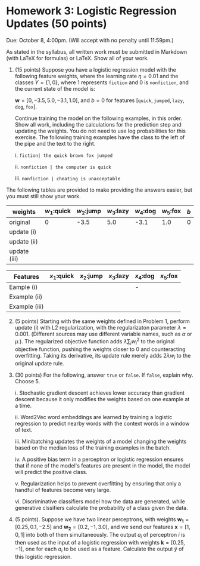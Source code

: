 # Homework 3: Logistic Regression Updates (50 points)

Due:  October 8, 4:00pm.  (Will accept with no penalty until 11:59pm.)

As stated in the syllabus, all written work must be submitted in Markdown (with LaTeX for formulas) or LaTeX.  Show all of your work.



1. (15 points) Suppose you have a logistic regression model with the following feature weights, where the learning rate $\eta=0.01$ and the classes $Y=\{1,0\}$, where 1 represents $\texttt{fiction}$ and 0 is $\texttt{nonfiction}$, and the current state of the model is:

   $\mathbf{w}=[0, -3.5, 5.0, -3.1, 1.0]$, and $b=0$ for features $[\texttt{quick},\texttt{jumped},\texttt{lazy},\texttt{dog},\texttt{fox}]$.

   Continue training the model on the following examples, in this order.  Show all work, including the calculations for the prediction step and updating the weights. You do not need to use log probabilities for this exercise. The following training examples have the class to the left of the pipe and the text to the right.

   i. `fiction| the quick brown fox jumped`

   ii. `nonfiction | the computer is quick`

   iii. `nonfiction | cheating is unacceptable`

The following tables are provided to make providing the answers easier, but you must still show your work.

| weights      | $w_1$:quick | $w_2$:jump | $w_3$:lazy | $w_4$:dog | $w_5$:fox | $b$  |
| ------------ | ----------- | ---------- | ---------- | --------- | --------- | ---- |
| original     | 0           | -3.5       | 5.0        | -3.1      | 1.0       | 0    |
| update (i)   |             |            |            |           |           |      |
| update (ii)  |             |            |            |           |           |      |
| update (iii) |             |            |            |           |           |      |

| Features      | $x_1$:quick | $x_2$:jump | $x_3$:lazy | $x_4$:dog | $x_5$:fox |
| ------------- | ----------- | ---------- | ---------- | --------- | --------- |
| Eample (i)    |             |            |            | -         |           |
| Example (ii)  |             |            |            |           |           |
| Example (iii) |             |            |            |           |           |

2. (5 points) Starting with the same weights defined in Problem 1, perform update (i) with L2 regularization, with the regularizaton parameter $\lambda=0.001$.   (Different sources may use different variable names, such as $\alpha$ or $\mu$.). The regularized objective function adds $\lambda\sum_i w_i^2$ to the original objective function, pushing the weights closer to 0 and counteracting overfitting.  Taking its derivative, its update rule merely adds $2\lambda w_i$ to the original update rule.

3. (30 points) For the following, answer `true` or `false`.  If `false`, explain why.  Choose 5.

   i. Stochastic gradient descent achieves lower accuracy than gradient descent because it only modifies the weights based on one example at a time.

   ii. Word2Vec word embeddings are learned by training a logistic regression to predict nearby words with the context words in a window of text.

   iii. Minibatching updates the weights of a model changing the weights based on the median loss of the training examples in the batch.

   iv. A positive bias term in a perceptron or logistic regression ensures that if none of the model's features are present in the model, the model will predict the positive class.  

   v. Regularization helps to prevent overfitting by ensuring that only a handful of features become very large.

   vi. Discriminative classifiers model how the data are generated, while generative clssifiers calculate the probability of a class given the data.

4. (5 points).  Suppose we have two linear perceptrons, with  weights $\mathbf{w_1}=[0.25, 0.1, -2.5]$ and $\mathbf{w_2}=[0.2, -1, 3.0]$, and we send our features $\mathbf{x}=[1,0,1]$ into both of them simultaneously. The output $a_i$ of perceptron $i$ is then used as the input of a logistic regression with weights $\mathbf{k}=[0.25, -1$], one for each $a_i$ to be used as a feature.  Calculate the output $\hat{y}$ of this logistic regression.

